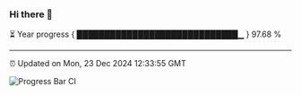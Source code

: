 ### Hi there 👋

⏳ Year progress { █████████████████████████████▁ } 97.68 %

---

⏰ Updated on Mon, 23 Dec 2024 12:33:55 GMT

![Progress Bar CI](https://github.com/liununu/liununu/workflows/Progress%20Bar%20CI/badge.svg)

